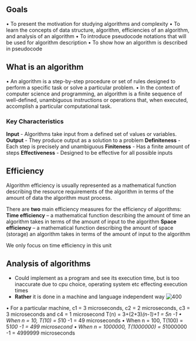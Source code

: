 
## Goals 

• To present the motivation for studying algorithms and complexity
• To learn the concepts of data structure, algorithm, efficiencies of an algorithm, and analysis of an algorithm
• To introduce pseudocode notations that will be used for algorithm description
• To show how an algorithm is described in pseudocode


## What is an algorithm

• An algorithm is a step-by-step procedure or set of rules designed to perform a specific task or solve a particular problem.
• In the context of computer science and programming, an algorithm is a finite sequence of well-defined, unambiguous instructions or operations that, when executed, accomplish a particular computational task.

### Key Characteristics 

**Input** - Algorithms take input from a defined set of values or variables.
**Output** - They produce output as a solution to a problem
**Definiteness** - Each step is precisely and unambiguous
**Finiteness** - Has a finite amount of steps
**Effectiveness** - Designed to be effective for all possible inputs

## Efficiency

Algorithm efficiency is usually represented as a mathematical function describing the resource requirements of the algorithm in terms of the amount of data the algorithm must process.

There are **two** main efficiency measures for the efficiency of algorithms:
**Time efficiency** – a mathematical function describing the amount of time an algorithm takes in terms of the amount of input to the algorithm
**Space efficiency** – a mathematical function describing the amount of space (storage) an algorithm takes in terms of the amount of input to the algorithm

We only focus on time efficiency in this unit

## Analysis of algorithms

- Could implement as a program and see its execution time, but is too inaccurate due to cpu choice, operating system etc effecting execution times
- **Rather** it is done in a machine and language independent way
![400](Pasted%20image%2020240301184427.png)


• For a particular machine, c1 = 3 microseconds, c2 = 2 microseconds, c3 = 3 microseconds and c4 = 1 microsecond
T(n) = 3+(2+3)*(n-1)+1 = 5n -1
• When n = 10, T(10) = 5*10 -1 = 49 microseconds
• When n = 100, T(100) = 5*100 -1 = 499 microsecond
• When n = 1000000, T(1000000) = 5*1000000 -1 = 4999999 microseconds



